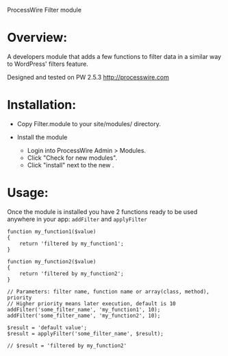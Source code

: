 ProcessWire Filter module

Overview:
=========

A developers module that adds a few functions to filter data in a similar way to WordPress' filters feature. 

Designed and tested on PW 2.5.3
http://processwire.com



Installation:
=============

- Copy Filter.module to your site/modules/ directory.

- Install the module
  - Login into ProcessWire Admin > Modules. 
  - Click "Check for new modules".
  - Click "install" next to the new <module-name>.



Usage:
======

Once the module is installed you have 2 functions ready to be used anywhere in your app: `addFilter` and `applyFilter`

```
function my_function1($value)
{
	return 'filtered by my_function1';
}

function my_function2($value)
{
	return 'filtered by my_function2';
}

// Parameters: filter name, function name or array(class, method), priority
// Higher priority means later execution, default is 10
addFilter('some_filter_name', 'my_function1', 10);
addFilter('some_filter_name', 'my_function2', 10);

$result = 'default value';
$result = applyFilter('some_filter_name', $result);

// $result = 'filtered by my_function2'
```